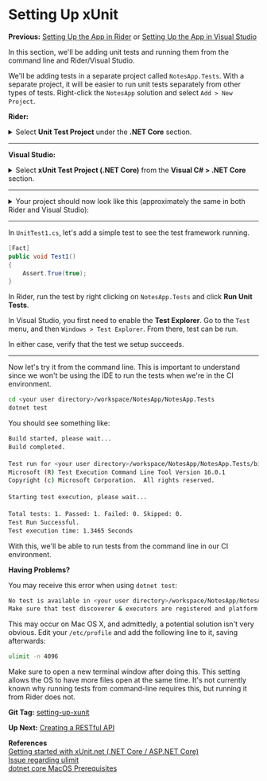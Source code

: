 # Setting Up xUnit

**Previous:** [Setting Up the App in Rider](../setting-up-the-app-in-rider) or [Setting Up the App in Visual Studio](../setting-up-the-app-in-visual-studio)

In this section, we'll be adding unit tests and running them from the command line and Rider/Visual Studio.

We'll be adding tests in a separate project called `NotesApp.Tests`. With a separate project, it will be easier to run unit tests separately from other types of tests. Right-click the `NotesApp` solution and select `Add > New Project`.

**Rider:**
<details>
    <summary>Select <strong>Unit Test Project</strong> under the <strong>.NET Core</strong> section.</summary>
    <a href="xunit-rider-setup-new-tests-project.png" target="_blank">
        ![xunit-rider-setup-new-tests-project.png](xunit-rider-setup-new-tests-project.png)
    </a>
</details>

***

**Visual Studio:**
<details>
    <summary>Select <strong>xUnit Test Project (.NET Core)</strong> from the <strong>Visual C# > .NET Core</strong> section.</summary>
    <a href="xunit-visual-studio-setup-new-tests-project.png" target="_blank">
        ![xunit-visual-studio-setup-new-tests-project.png](xunit-visual-studio-setup-new-tests-project.png)
    </a>
</details>

***

<details>
    <summary>Your project should now look like this (approximately the same in both Rider and Visual Studio):</summary>
    <a href="xunit-setup-project-structure.png" target="_blank">
        ![xunit-setup-project-structure.png](xunit-setup-project-structure.png)
    </a>
</details>

***

In `UnitTest1.cs`, let's add a simple test to see the test framework running.
```c#
[Fact]
public void Test1()
{
    Assert.True(true);
}
```

In Rider, run the test by right clicking on `NotesApp.Tests` and click **Run Unit Tests**.

In Visual Studio, you first need to enable the **Test Explorer**. Go to the `Test` menu, and then `Windows > Test Explorer`. From there, test can be run.
 
In either case, verify that the test we setup succeeds.

***

Now let's try it from the command line. This is important to understand since we won't be using the IDE to run the tests when we're in the CI environment.

```bash
cd <your user directory>/workspace/NotesApp/NotesApp.Tests
dotnet test
```

You should see something like:
```bash
Build started, please wait...
Build completed.

Test run for <your user directory>/workspace/NotesApp/NotesApp.Tests/bin/Debug/netcoreapp2.2/NotesApp.Tests.dll(.NETCoreApp,Version=v2.2)
Microsoft (R) Test Execution Command Line Tool Version 16.0.1
Copyright (c) Microsoft Corporation.  All rights reserved.

Starting test execution, please wait...

Total tests: 1. Passed: 1. Failed: 0. Skipped: 0.
Test Run Successful.
Test execution time: 1.3465 Seconds
```

With this, we'll be able to run tests from the command line in our CI environment.

**Having Problems?**

You may receive this error when using `dotnet test`:
```bash
No test is available in <your user directory>/workspace/NotesApp/NotesApp.Tests/bin/Debug/netcoreapp2.2/NotesApp.Tests.dll.
Make sure that test discoverer & executors are registered and platform & framework version settings are appropriate and try again.
```

This may occur on Mac OS X, and admittedly, a potential solution isn't very obvious. Edit your `/etc/profile` and add the following line to it, saving afterwards:
```bash
ulimit -n 4096
```
Make sure to open a new terminal window after doing this. This setting allows the OS to have more files open at the same time. It's not currently known why running tests from command-line requires this, but running it from Rider does not.

**Git Tag:** [setting-up-xunit](https://github.com/xtreme-steve-elliott/NotesApp/tree/setting-up-xunit)

**Up Next:** [Creating a RESTful API](../creating-a-restful-api)

**References**  
[Getting started with xUnit.net (.NET Core / ASP.NET Core)](https://xunit.github.io/docs/getting-started-dotnet-core)  
[Issue regarding ulimit](https://github.com/Microsoft/vstest/issues/578)  
[dotnet core MacOS Prerequisites](https://github.com/dotnet/docs/blob/master/docs/core/macos-prerequisites.md)
